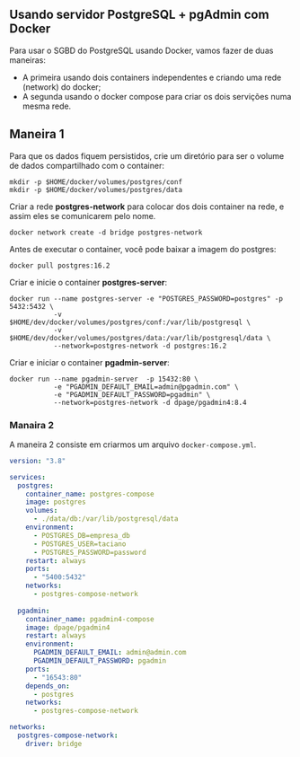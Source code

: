 ## Usando servidor PostgreSQL + pgAdmin com Docker

Para usar o SGBD do PostgreSQL usando Docker, vamos fazer de duas maneiras:
* A primeira usando dois containers independentes e criando uma rede (network) do docker;
* A segunda usando o docker compose para criar os dois servições numa mesma rede.

## Maneira 1

Para que os dados fiquem persistidos, crie um diretório para ser o volume de dados compartilhado com o container:
```
mkdir -p $HOME/docker/volumes/postgres/conf
mkdir -p $HOME/docker/volumes/postgres/data
```

Criar a rede **postgres-network** para colocar dos dois container na rede, e assim eles se comunicarem pelo nome.
```console
docker network create -d bridge postgres-network
```

Antes de executar o container, você pode baixar a imagem do postgres:
```
docker pull postgres:16.2
```

Criar e inicie o container **postgres-server**:
```console
docker run --name postgres-server -e "POSTGRES_PASSWORD=postgres" -p 5432:5432 \
           -v $HOME/dev/docker/volumes/postgres/conf:/var/lib/postgresql \
           -v $HOME/dev/docker/volumes/postgres/data:/var/lib/postgresql/data \
           --network=postgres-network -d postgres:16.2
```

Criar e iniciar o container **pgadmin-server**:

```console
docker run --name pgadmin-server  -p 15432:80 \
           -e "PGADMIN_DEFAULT_EMAIL=admin@pgadmin.com" \
           -e "PGADMIN_DEFAULT_PASSWORD=pgadmin" \
           --network=postgres-network -d dpage/pgadmin4:8.4
```

### Manaira 2

A maneira 2 consiste em criarmos um arquivo `docker-compose.yml`.

```yaml
version: "3.8"

services:
  postgres:
    container_name: postgres-compose
    image: postgres
    volumes:
      - ./data/db:/var/lib/postgresql/data
    environment:
      - POSTGRES_DB=empresa_db
      - POSTGRES_USER=taciano
      - POSTGRES_PASSWORD=password
    restart: always
    ports:
      - "5400:5432"
    networks:
      - postgres-compose-network
  
  pgadmin:
    container_name: pgadmin4-compose
    image: dpage/pgadmin4
    restart: always
    environment:
      PGADMIN_DEFAULT_EMAIL: admin@admin.com
      PGADMIN_DEFAULT_PASSWORD: pgadmin
    ports:
      - "16543:80"
    depends_on:
      - postgres
    networks:
      - postgres-compose-network

networks: 
  postgres-compose-network:
    driver: bridge
```
